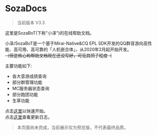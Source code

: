 # SozaDocs  
> 当前版本 V3.3

这里是SozaBoT(下称"小泽")的在线帮助文档。  

小泽/SozaBoT是一个基于Mirai-Native&CQ EPL SDK开发的QQ群音游向高性能、高可用、高可靠的「人机嵌合体」，从2020年2月起开始开发。  
~~（但是核心和帮助文档现在还没写好，可见其鸽子程度（~~  

主要功能如下:  

- 各大音游成绩查询
- 部分群管理功能
- MC服务器状态查询
- 部分跑团功能  
- 生草功能

点击[这里](./start.md)以快速开始。  
点击[这里](./update.md)查看更新日志。

> 本页面尚未完成，当前展示仅为预览版，不代表最终品质。